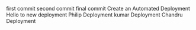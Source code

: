 first commit 
second commit
final commit
Create an Automated Deployment
Hello to new deployment
Philip Deployment
kumar Deployment
Chandru Deployment
